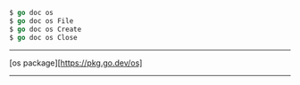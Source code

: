 ```go
$ go doc os
$ go doc os File
$ go doc os Create
$ go doc os Close
```

***

[os package][https://pkg.go.dev/os]

***
